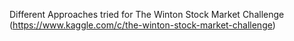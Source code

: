 Different Approaches tried for The Winton Stock Market Challenge (https://www.kaggle.com/c/the-winton-stock-market-challenge)

